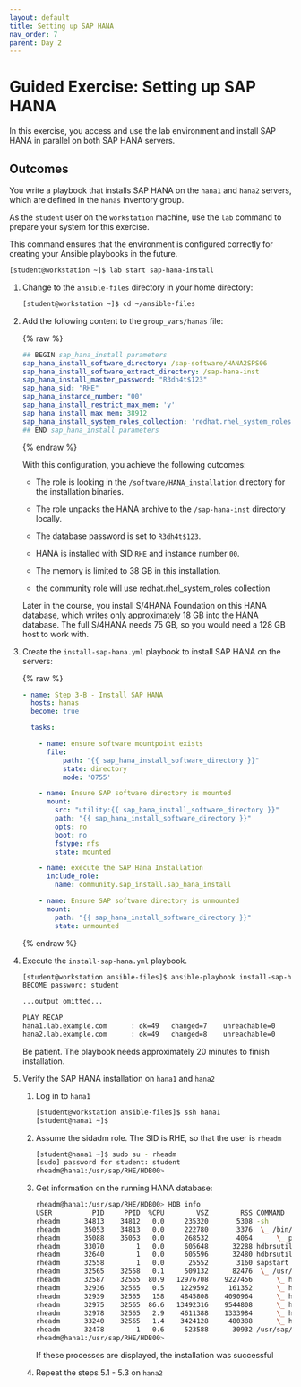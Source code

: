 ```yaml
---
layout: default
title: Setting up SAP HANA
nav_order: 7
parent: Day 2
---
```


# Guided Exercise: Setting up SAP HANA

In this exercise, you access and use the lab environment and install SAP
HANA in parallel on both SAP HANA servers.

## Outcomes

You write a playbook that installs SAP HANA on the `hana1` and `hana2`
servers, which are defined in the `hanas` inventory group.

As the `student` user on the `workstation` machine, use the `lab`
command to prepare your system for this exercise.

This command ensures that the environment is configured correctly for
creating your Ansible playbooks in the future.

```bash
[student@workstation ~]$ lab start sap-hana-install
```

1.  Change to the `ansible-files` directory in your home directory:

    ```bash
    [student@workstation ~]$ cd ~/ansible-files
    ```

2.  Add the following content to the `group_vars/hanas` file:

    {% raw %}

    ```yaml
    ## BEGIN sap_hana_install parameters
    sap_hana_install_software_directory: /sap-software/HANA2SPS06
    sap_hana_install_software_extract_directory: /sap-hana-inst
    sap_hana_install_master_password: "R3dh4t$123"
    sap_hana_sid: "RHE"
    sap_hana_instance_number: "00"
    sap_hana_install_restrict_max_mem: 'y'
    sap_hana_install_max_mem: 38912
    sap_hana_install_system_roles_collection: 'redhat.rhel_system_roles'
    ## END sap_hana_install parameters
    ```

    {% endraw %}

    With this configuration, you achieve the following outcomes:

    - The role is looking in the `/software/HANA_installation`
      directory for the installation binaries.

    - The role unpacks the HANA archive to the `/sap-hana-inst`
      directory locally.

    - The database password is set to `R3dh4t$123`.

    - HANA is installed with SID `RHE` and instance number `00`.

    - The memory is limited to 38 GB in this installation.

    - the community role will use redhat.rhel_system_roles collection

    Later in the course, you install S/4HANA Foundation on this HANA
    database, which writes only approximately 18 GB into the HANA
    database. The full S/4HANA needs 75 GB, so you would need a 128 GB
    host to work with.

3.  Create the `install-sap-hana.yml` playbook to install SAP HANA on
    the servers:

    {% raw %}

    ```yaml
    - name: Step 3-B - Install SAP HANA
      hosts: hanas
      become: true

      tasks:

        - name: ensure software mountpoint exists
          file:
              path: "{{ sap_hana_install_software_directory }}"
              state: directory
              mode: '0755'

        - name: Ensure SAP software directory is mounted
          mount:
            src: "utility:{{ sap_hana_install_software_directory }}"
            path: "{{ sap_hana_install_software_directory }}"
            opts: ro
            boot: no
            fstype: nfs
            state: mounted

        - name: execute the SAP Hana Installation
          include_role:
            name: community.sap_install.sap_hana_install

        - name: Ensure SAP software directory is unmounted
          mount:
            path: "{{ sap_hana_install_software_directory }}"
            state: unmounted
    ```

    {% endraw %}

4.  Execute the `install-sap-hana.yml` playbook.

    ```bash
    [student@workstation ansible-files]$ ansible-playbook install-sap-hana.yml -v -K
    BECOME password: student

    ...output omitted...

    PLAY RECAP
    hana1.lab.example.com      : ok=49   changed=7    unreachable=0    failed=0    skipped=86   rescued=0    ignored=0
    hana2.lab.example.com      : ok=49   changed=8    unreachable=0    failed=0    skipped=86   rescued=0    ignored=0
    ```

    Be patient. The playbook needs approximately 20 minutes to finish
    installation.

5.  Verify the SAP HANA installation on `hana1` and `hana2`

    1.  Log in to `hana1`

        ```bash
        [student@workstation ansible-files]$ ssh hana1
        [student@hana1 ~]$
        ```

    2.  Assume the sidadm role. The SID is RHE, so that the user is
        `rheadm`

        ```bash
        [student@hana1 ~]$ sudo su - rheadm
        [sudo] password for student: student
        rheadm@hana1:/usr/sap/RHE/HDB00>
        ```

    3.  Get information on the running HANA database:

        ```bash
        rheadm@hana1:/usr/sap/RHE/HDB00> HDB info
        USER          PID     PPID  %CPU        VSZ        RSS COMMAND
        rheadm      34813    34812   0.0     235320       5308 -sh
        rheadm      35053    34813   0.0     222780       3376  \_ /bin/sh /usr/sap/RHE/HDB00/HDB info
        rheadm      35088    35053   0.0     268532       4064      \_ ps fx -U rheadm -o user:8,pid:8,ppid:8,pcpu:5,vsz:10,rss:10,args
        rheadm      33070        1   0.0     605648      32288 hdbrsutil  --start --port 30003 --volume 3 --volumesuffix mnt00001/hdb00003.00003 --identifier 1662543563
        rheadm      32640        1   0.0     605596      32480 hdbrsutil  --start --port 30001 --volume 1 --volumesuffix mnt00001/hdb00001 --identifier 1662543528
        rheadm      32558        1   0.0      25552       3160 sapstart pf=/hana/shared/RHE/profile/RHE_HDB00_hana1
        rheadm      32565    32558   0.1     509132      82476  \_ /usr/sap/RHE/HDB00/hana1/trace/hdb.sapRHE_HDB00 -d -nw -f /usr/sap/RHE/HDB00/hana1/daemon.ini pf=/usr/sap/RHE/SYS/profile/RHE_HDB00
        rheadm      32587    32565  80.9   12976708    9227456      \_ hdbnameserver
        rheadm      32936    32565   0.5    1229592     161352      \_ hdbcompileserver
        rheadm      32939    32565   158    4845808    4090964      \_ hdbpreprocessor
        rheadm      32975    32565  86.6   13492316    9544808      \_ hdbindexserver -port 30003
        rheadm      32978    32565   2.9    4611388    1333984      \_ hdbxsengine -port 30007
        rheadm      33240    32565   1.4    3424128     480388      \_ hdbwebdispatcher
        rheadm      32478        1   0.6     523588      30932 /usr/sap/RHE/HDB00/exe/sapstartsrv pf=/hana/shared/RHE/profile/RHE_HDB00_hana1 -D -u rheadm
        rheadm@hana1:/usr/sap/RHE/HDB00>
        ```

        If these processes are displayed, the installation was
        successful

    4.  Repeat the steps 5.1 - 5.3 on `hana2`

<!--
## Finish

To complete this exercise, take these steps:

- Run the `lab` command on the `workstation` machine, to create the
  files in this exercise.

- Run the `ansible-playbook` command to install the HANA servers if
  not successful previously, and complete the exercise.

These steps are important to ensure that resources from previous
exercises do not impact upcoming exercises.

    [student@workstation ansible-files]$ lab finish sap-hana-install
    [student@workstation ansible-files]$ ansible-playbook install-sap-hana.yml -v -K
    BECOME password: student
-->